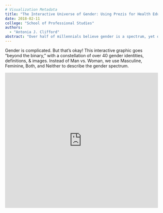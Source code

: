 ```yaml
---
# Visualization Metadata
title: "The Interactive Universe of Gender: Using Prezis for Health Education and Engagement"
date: 2018-02-11
college: "School of Professional Studies"
authors:
  - "Antonia J. Clifford"
abstract: "Over half of millennials believe gender is a spectrum, yet our models remain stuck in binary logic. As health researchers and practitioners, we can create schematics that provide information, connect concepts, and actively engage youth in their own health, on their terms. We created an interactive map as a visual way to connect complex concepts of gender and sexual health through inclusive education that builds an understanding of self and others. The Gender Identity Map uses technology-enhanced learning and visual literacy principles to explore a new framework of gender. The Map incorporates concepts from Biology (chromosomes, intersex), Psychology, History, and Art in a visual and interactive journey to ‘translate’ the complicated language of gender and science into more accessible and active formats for health education delivery."
---
```

Gender is complicated. But that’s okay! This interactive graphic goes “beyond the binary,” with a constellation of over 40 gender identities, definitions, & images. Instead of Man vs. Woman, we use Masculine, Feminine, Both, and Neither to describe the gender spectrum.

<iframe id="iframe_container" frameborder="0" webkitallowfullscreen="" mozallowfullscreen="" allowfullscreen="" width="100%" height="446" src="https://prezi.com/embed/yvqu4hrcexig/?bgcolor=ffffff&amp;lock_to_path=0&amp;autoplay=0&amp;autohide_ctrls=0&amp;landing_data=bHVZZmNaNDBIWnNjdEVENDRhZDFNZGNIUE43MHdLNWpsdFJLb2ZHanI0U2xVVnpqUDBCUm5YbEowaUhFZ1NpOVVBPT0&amp;landing_sign=_tESFTun8wzu8efYLdLDkoe1eKfmY8px-k4KlXonHOU"></iframe>

